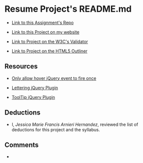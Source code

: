 # Resume Project's README.md

  *  [Link to this Assignment's Repo](https://github.com/JMFdesign/project_resume_hernandez_jmf)

  *  [Link to this Project on my website](http://www.memoriesbyjmf.com/resume)

  *  [Link to Project on the W3C's Validator]()

  *  [Link to Project on the HTML5 Outliner]()

## Resources

  * [Only allow hover jQuery event to fire once](http://stackoverflow.com/questions/5023472/jquery-hover-once)

  * [Lettering jQuery Plugin](https://github.com/davatron5000/Lettering.js)

  * [ToolTip jQuery Plugin](http://iamceege.github.io/tooltipster/)

## Deductions

  * I, *Jessica Marie Francis Arnieri Hernandez*, reviewed the list of deductions for this project and the syllabus.

## Comments

  *
